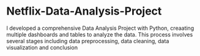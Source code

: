 # Netflix-Data-Analysis-Project
I developed a comprehensive Data Analysis Project with Python, creaating multiple dashboards and tables to analyze the data. This process involves several stages including data preprocessing, data cleaning, data visualization and conclusion
